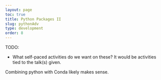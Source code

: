 ```yaml
---
layout: page
toc: true
title: Python Packages II
slug: pythonAdv
type: development
order: 8
---
```


TODO: 
- What self-paced activities do we want on these?  It would be activities tied to the talk(s) given.

Combining python with Conda likely makes sense.
